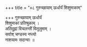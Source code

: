 +++
title = "०८ गुरुच्छायाम् ऊर्धार्यं शिशुमाकाम्"

+++
गुरुच्छायाम् ऊर्धार्यं  
शिशुमाकां प्रतिश्रुकाम् ।  
अतिदुह्नां विचलन्तीं वितूलुमाम् ।  
सर्वाश् चण्डस्य नप्त्यो  
नाशयामः सदान्वाः ॥